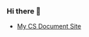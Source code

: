 ### Hi there 👋

- [My CS Document Site](https://qiuhong-1202.github.io/)

<!--
[![GitHub stats](https://github-readme-stats.vercel.app/api?username=QiuHong-1202&count_private=true)](https://github.com/anuraghazra/github-readme-stats)



**QiuHong-1202/QiuHong-1202** is a ✨ _special_ ✨ repository because its `README.md` (this file) appears on your GitHub profile.

Here are some ideas to get you started:

- 🔭 I’m currently working on ...
- 🌱 I’m currently learning ...
- 👯 I’m looking to collaborate on ...
- 🤔 I’m looking for help with ...
- 💬 Ask me about ...
- 📫 How to reach me: ...
- 😄 Pronouns: ...
- ⚡ Fun fact: ...
-->
